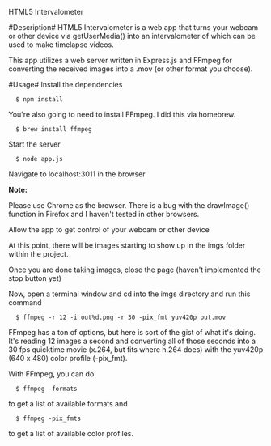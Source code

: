 HTML5 Intervalometer

#Description#
HTML5 Intervalometer is a web app that turns your webcam or other device via getUserMedia() into an intervalometer of which can be used to make timelapse videos.

This app utilizes a web server written in Express.js and FFmpeg for converting the received images into a .mov (or other format you choose). 

#Usage#
Install the dependencies

````
  $ npm install
````

You're also going to need to install FFmpeg. I did this via homebrew.
````
  $ brew install ffmpeg
````

Start the server

````
  $ node app.js  
````

Navigate to localhost:3011 in the browser

**Note:**

Please use Chrome as the browser. There is a bug with the drawImage() function in Firefox and I haven't tested in other browsers.

Allow the app to get control of your webcam or other device

At this point, there will be images starting to show up in the imgs folder within the project.

Once you are done taking images, close the page (haven't implemented the stop button yet)

Now, open a terminal window and cd into the imgs directory and run this command

````
  $ ffmpeg -r 12 -i out%d.png -r 30 -pix_fmt yuv420p out.mov
````

FFmpeg has a ton of options, but here is sort of the gist of what it's doing. It's reading 12 images a second and converting all of those seconds into a 30 fps quicktime movie (x.264, but fits where h.264 does) with the yuv420p (640 x 480) color profile (-pix_fmt). 

With FFmpeg, you can do
````
  $ ffmpeg -formats
````
to get a list of available formats and
````
  $ ffmpeg -pix_fmts
````
to get a list of available color profiles.

